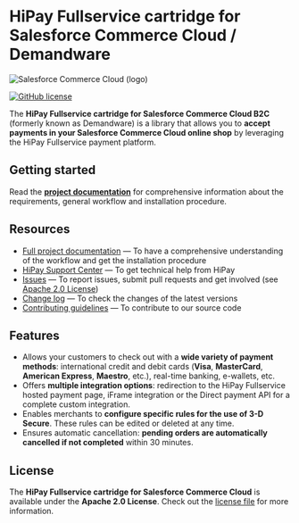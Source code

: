 # HiPay Fullservice cartridge for Salesforce Commerce Cloud / Demandware

![Salesforce Commerce Cloud (logo)](hipay_integration_salesforce_cc.png)

[![GitHub license](https://img.shields.io/badge/license-Apache%202-blue.svg)](https://raw.githubusercontent.com/hipay/hipay-wallet-cashout-mirakl-integration/master/LICENSE.md)

The **HiPay Fullservice cartridge for Salesforce Commerce Cloud B2C** (formerly known as Demandware) is a library that allows you to **accept payments in your Salesforce Commerce Cloud online shop** by leveraging the HiPay Fullservice payment platform.

## Getting started

Read the **[project documentation][doc-home]** for comprehensive information about the requirements, general workflow and installation procedure.

## Resources

- [Full project documentation][doc-home] — To have a comprehensive understanding of the workflow and get the installation procedure
- [HiPay Support Center][hipay-help] — To get technical help from HiPay
- [Issues][project-issues] — To report issues, submit pull requests and get involved (see [Apache 2.0 License][project-license])
- [Change log][project-changelog] — To check the changes of the latest versions
- [Contributing guidelines][project-contributing] — To contribute to our source code

## Features

- Allows your customers to check out with a **wide variety of payment methods**: international credit and debit cards (**Visa**, **MasterCard**, **American Express**, **Maestro**, etc.), real-time banking, e-wallets, etc.
- Offers **multiple integration options**: redirection to the HiPay Fullservice hosted payment page, iFrame integration or the Direct payment API for a complete custom integration.
- Enables merchants to **configure specific rules for the use of 3-D Secure**. These rules can be edited or deleted at any time.
- Ensures automatic cancellation: **pending orders are automatically cancelled if not completed** within 30 minutes.

## License

The **HiPay Fullservice cartridge for Salesforce Commerce Cloud** is available under the **Apache 2.0 License**. Check out the [license file][project-license] for more information.

[doc-home]: https://developer.hipay.com/doc/hipay-fullservice-sdk-demandware/

[hipay-help]: http://help.hipay.com

[project-issues]: https://github.com/hipay/hipay-fullservice-sdk-demandware/issues
[project-license]: LICENSE.md
[project-changelog]: CHANGELOG.md
[project-contributing]: CONTRIBUTING.md
